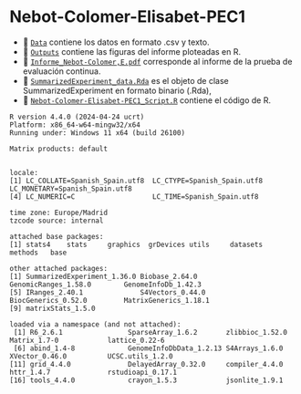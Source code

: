 # Nebot-Colomer-Elisabet-PEC1

- :file_folder: [`Data`](https://github.com/ElisabetNebot/Nebot-Colomer-Elisabet-PEC1/tree/main/Data) contiene los datos en formato .csv y texto.
- :file_folder: [`Outputs`](https://github.com/ElisabetNebot/Nebot-Colomer-Elisabet-PEC1/tree/main/Outputs) contiene las figuras del informe ploteadas en R.
- :page_facing_up: [`Informe_Nebot-Colomer,E.pdf`](https://github.com/ElisabetNebot/Nebot-Colomer-Elisabet-PEC1/blob/main/Informe_Nebot-Colomer%2C%20E.pdf) corresponde al informe de la prueba de evaluación continua.
- :page_facing_up: [`SummarizedExperiment_data.Rda`](https://github.com/ElisabetNebot/Nebot-Colomer-Elisabet-PEC1/blob/main/SummarizedExperiment_data.Rda) es el objeto de clase SummarizedExperiment en formato binario (.Rda),
- :page_facing_up: [`Nebot-Colomer-Elisabet-PEC1_Script.R`](https://github.com/ElisabetNebot/Nebot-Colomer-Elisabet-PEC1/blob/main/Nebot-Colomer-Elisabet-PEC1_Script.R) contiene el código de R.



```{Session Info, echo = T}
R version 4.4.0 (2024-04-24 ucrt)
Platform: x86_64-w64-mingw32/x64
Running under: Windows 11 x64 (build 26100)

Matrix products: default


locale:
[1] LC_COLLATE=Spanish_Spain.utf8  LC_CTYPE=Spanish_Spain.utf8    LC_MONETARY=Spanish_Spain.utf8
[4] LC_NUMERIC=C                   LC_TIME=Spanish_Spain.utf8    

time zone: Europe/Madrid
tzcode source: internal

attached base packages:
[1] stats4    stats     graphics  grDevices utils     datasets  methods   base     

other attached packages:
[1] SummarizedExperiment_1.36.0 Biobase_2.64.0              GenomicRanges_1.58.0        GenomeInfoDb_1.42.3        
[5] IRanges_2.40.1              S4Vectors_0.44.0            BiocGenerics_0.52.0         MatrixGenerics_1.18.1      
[9] matrixStats_1.5.0          

loaded via a namespace (and not attached):
 [1] R6_2.6.1                SparseArray_1.6.2       zlibbioc_1.52.0         Matrix_1.7-0            lattice_0.22-6         
 [6] abind_1.4-8             GenomeInfoDbData_1.2.13 S4Arrays_1.6.0          XVector_0.46.0          UCSC.utils_1.2.0       
[11] grid_4.4.0              DelayedArray_0.32.0     compiler_4.4.0          httr_1.4.7              rstudioapi_0.17.1      
[16] tools_4.4.0             crayon_1.5.3            jsonlite_1.9.1 
```